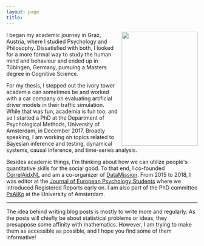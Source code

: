 ```yaml
---
layout: page
title: 
---
```


<div style='float: right; padding-left: 10px' >
  <img src='../assets/img/profile.jpg' width="200" height="300" />
</div>

<!-- <img src="../assets/img/logo.png" width="150" align="left" style="padding: 0px 5px 0px 0px;"> -->
I began my academic journey in Graz, Austria, where I studied Psychology and Philosophy. Dissatisfied with both, I looked for a more formal way to study the human mind and behaviour and ended up in Tübingen, Germany, pursuing a Masters degree in Cognitive Science.


For my thesis, I stepped out the ivory tower academia can sometimes be and worked with a car company on evaluating artificial driver models in their traffic simulation. While that was fun, academia is fun too, and so I started a PhD at the Department of Psychological Methods, University of Amsterdam, in December 2017. Broadly speaking, I am working on topics related to Bayesian inference and testing, dynamical systems, causal inference, and time-series analysis.

Besides academic things, I'm thinking about how we can utilize people's quantitative skills for the social good. To that end, I co-founded [CorrelAidxNL](https://correlaid.org/correlaid-x/netherlands/) and am a co-organizer of [DataMission](https://www.meetup.com/DataMission-Data-and-Digital-Technology-for-Humanity/). From 2015 to 2018, I was editor at the [Journal of European Psychology Students](https://jeps.efpsa.org/) where we introduced Registered Reports early on. I am also part of the PhD committee [PsAiKo](https://psyres.uva.nl/for-staff/psaiko/phd-committee.html) at the University of Amsterdam.

---
The idea behind writing blog posts is mostly to write more and regularly. As the posts will chiefly be about statistical problems or ideas, they presuppose some affinity with mathematics. However, I am trying to make them as accessible as possible, and I hope you find some of them informative!
